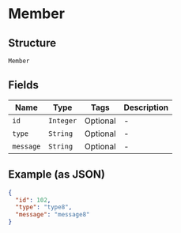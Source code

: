 
# Member

## Structure

`Member`

## Fields

| Name | Type | Tags | Description |
|  --- | --- | --- | --- |
| `id` | `Integer` | Optional | - |
| `type` | `String` | Optional | - |
| `message` | `String` | Optional | - |

## Example (as JSON)

```json
{
  "id": 102,
  "type": "type8",
  "message": "message8"
}
```


